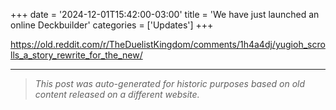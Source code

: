 +++
date = '2024-12-01T15:42:00-03:00'
title = 'We have just launched an online Deckbuilder'
categories = ['Updates']
+++

https://old.reddit.com/r/TheDuelistKingdom/comments/1h4a4dj/yugioh_scrolls_a_story_rewrite_for_the_new/

---

> _This post was auto-generated for historic purposes based on old content released on a different website._



